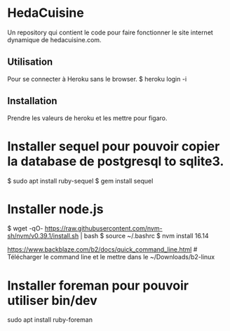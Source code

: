 # HedaCuisine

Un repository qui contient le code pour faire fonctionner le site internet dynamique de hedacuisine.com.

## Utilisation

Pour se connecter à Heroku sans le browser.
$ heroku login -i

## Installation

Prendre les valeurs de heroku et les mettre pour figaro.

# Installer sequel pour pouvoir copier la database de postgresql to sqlite3.
$ sudo apt install ruby-sequel
$ gem install sequel

# Installer node.js
$ wget -qO- https://raw.githubusercontent.com/nvm-sh/nvm/v0.39.1/install.sh | bash
$ source ~/.bashrc
$ nvm install 16.14

https://www.backblaze.com/b2/docs/quick_command_line.html # Télécharger le command line et le mettre dans le ~/Downloads/b2-linux

# Installer foreman pour pouvoir utiliser bin/dev
sudo apt install ruby-foreman
